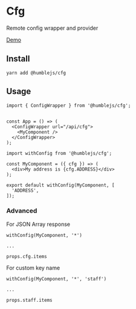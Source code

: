 # Cfg
Remote config wrapper and provider

[Demo](https://humble.js.org/pkg/cfg/demo)

## Install

```
yarn add @humblejs/cfg
```

## Usage

```
import { ConfigWrapper } from '@humblejs/cfg';


const App = () => (
  <ConfigWrapper url="/api/cfg">
    <MyComponent />
  </ConfigWrapper>
);
```

```
import withConfig from '@humblejs/cfg';

const MyComponent = ({ cfg }) => (
  <div>My address is {cfg.ADDRESS}</div>
);

export default withConfig(MyComponent, [
  'ADDRESS',
]);
```

### Advanced

For JSON Array response

```
withConfig(MyComponent, '*')

...

props.cfg.items
```

For custom key name

```
withConfig(MyComponent, '*', 'staff')

...

props.staff.items
```
